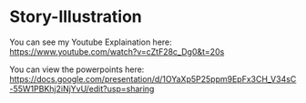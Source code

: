 # Story-Illustration

You can see my Youtube Explaination here: https://www.youtube.com/watch?v=cZtF28c_Dg0&t=20s

You can view the powerpoints here: https://docs.google.com/presentation/d/1OYaXp5P25ppm9EpFx3CH_V34sC-55W1PBKhj2iNjYvU/edit?usp=sharing
